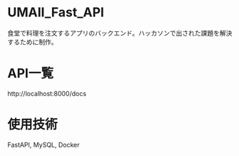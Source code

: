 # UMAII_Fast_API
食堂で料理を注文するアプリのバックエンド。ハッカソンで出された課題を解決するために制作。

# API一覧
http://localhost:8000/docs

# 使用技術
FastAPI, MySQL, Docker